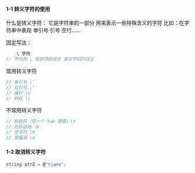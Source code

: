 #### 1-1 转义字符的使用
什么是转义字符：
	它是字符串的一部分 用来表示一些特殊含义的字符
	比如：在字符串中表现 单引号 引号 空行......

固定写法：

```c#
	\ 字符
// 不同的 \ 和字符的组合 表示不同的含义
```

常用转义字符

```c#
// 单引号 \'
// 双引号 \"
// 换行 \n
// 斜杠 \\
```

不常用转义字符

```c#
// 制表符（空一个 tab 键盘）\t
// 光标退格 \b
// 空字符 \0
// 警报音 \a
```

#### 1-2 取消转义字符

```c#
string str2 = @"n\ame";
```